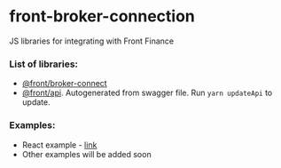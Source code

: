 # front-broker-connection

JS libraries for integrating with Front Finance

### List of libraries:

- [@front/broker-connect](packages/broker-connection/README.md)
- [@front/api](packages/api/README.md). Autogenerated from swagger file. Run `yarn updateApi` to update.

### Examples:

- React example - [link](examples/react-example/)
- Other examples will be added soon
